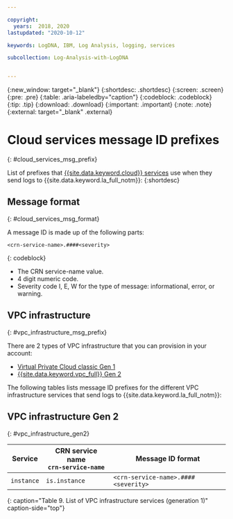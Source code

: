 ```yaml
---

copyright:
  years:  2018, 2020
lastupdated: "2020-10-12"

keywords: LogDNA, IBM, Log Analysis, logging, services

subcollection: Log-Analysis-with-LogDNA


---
```


{:new_window: target="_blank"}
{:shortdesc: .shortdesc}
{:screen: .screen}
{:pre: .pre}
{:table: .aria-labeledby="caption"}
{:codeblock: .codeblock}
{:tip: .tip}
{:download: .download}
{:important: .important}
{:note: .note}
{:external: target="_blank" .external}


# Cloud services message ID prefixes
{: #cloud_services_msg_prefix}

List of prefixes that [{{site.data.keyword.cloud}} services](/docs/Log-Analysis-with-LogDNA?topic=Log-Analysis-with-LogDNA-cloud_services) use when they send logs to {{site.data.keyword.la_full_notm}}:
{:shortdesc}


## Message format
{: #cloud_services_msg_format}

A message ID is made up of the following parts:

```
<crn-service-name>.####<severity> 
```
{: codeblock}

* The CRN service-name value.
* 4 digit numeric code.
* Severity code I, E, W for the type of message: informational, error, or warning.



## VPC infrastructure
{: #vpc_infrastructure_msg_prefix}

There are 2 types of VPC infrastructure that you can provision in your account:
* [Virtual Private Cloud classic Gen 1](/docs/vpc-on-classic?topic=vpc-on-classic-getting-started)
* [{{site.data.keyword.vpc_full}} Gen 2](/docs/vpc?topic=vpc-getting-started)

The following tables lists message ID prefixes for the different VPC infrastructure services that send logs to {{site.data.keyword.la_full_notm}}:

## VPC infrastructure Gen 2
{: #vpc_infrastructure_gen2}

| Service     | CRN service name </br>`crn-service-name`  | Message ID format      |
|-------------|-------------------------------------------|-------------------------------------|
| `instance`  | `is.instance`                             | `<crn-service-name>.####<severity>` | 
{: caption="Table 9. List of VPC infrastructure services (generation 1)" caption-side="top"} 




